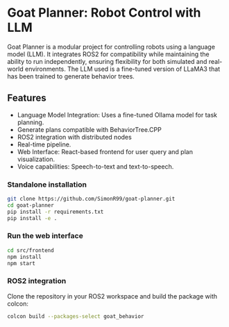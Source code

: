 # Goat Planner: Robot Control with LLM

Goat Planner is a modular project for controlling robots using a language model (LLM). It integrates ROS2 for compatibility while maintaining the ability to run independently, ensuring flexibility for both simulated and real-world environments. The LLM used is a fine-tuned version of LLaMA3 that has been trained to generate behavior trees.

## Features

- Language Model Integration: Uses a fine-tuned Ollama model for task planning.
- Generate plans compatible with BehaviorTree.CPP
- ROS2 integration with distributed nodes
- Real-time pipeline.
- Web Interface: React-based frontend for user query and plan visualization.
- Voice capabilities: Speech-to-text and text-to-speech.

### Standalone installation

```bash
git clone https://github.com/SimonR99/goat-planner.git
cd goat-planner
pip install -r requirements.txt
pip install -e .
```

### Run the web interface

```bash
cd src/frontend
npm install
npm start
```


### ROS2 integration

Clone the repository in your ROS2 workspace and build the package with colcon:

```bash
colcon build --packages-select goat_behavior
```
